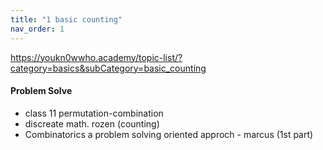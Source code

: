 ```yaml
---
title: "1 basic counting"
nav_order: 1
---
```



https://youkn0wwho.academy/topic-list/?category=basics&subCategory=basic_counting

#### Problem Solve

- class 11 permutation-combination
- discreate math. rozen (counting)
- Combinatorics a problem solving oriented approch - marcus (1st part)
